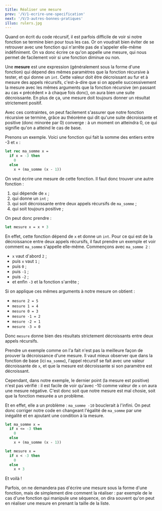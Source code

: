 ```yaml
---
title: Réaliser une mesure
prev: '/V/1-ecrire-une-specification'
next: '/V/3-autres-bonnes-pratiques'
illus: rulers.jpg
---
```


Quand on écrit du code récursif, il est parfois difficile de voir si notre fonction se termine bien pour tous les cas.
Or on voudrait bien éviter de se retrouver avec une fonction qui n'arrête pas de s'appeler elle-même indéfiniment.
On va donc écrire ce qu'on appelle une mesure, qui nous permet de facilement voir si une fonction diminue ou non.

Une **mesure** est une expression (généralement sous la forme d'une fonction) qui dépend des mêmes paramètres
que la fonction récursive à tester, et qui donne un `int`. Cette valeur doit être décroissant au fur et à mesure des appels
récursifs, c'est-à-dire que si on appelle successivement la mesure avec les mêmes arguments que la fonction récursive (en passant au
cas « précédent » à chaque fois donc), on aura bien une suite décroissante. En plus de ça, une mesure doit toujours donner un résultat
strictement positif.

Avec ces contraintes, on peut facilement s'assurer que notre fonction récursive se termine, grâce au théorème qui dit qu'une suite décroissante
et positive (donc minorée par 0) converge : à un moment on atteindra 0, ce qui signifie qu'on a atteind le cas de base.

Prenons un exemple. Voici une fonction qui fait la somme des entiers entre -3 et `x` :

```ocaml
let rec ma_somme x =
  if x = -3 then
    0
  else
    x + (ma_somme (x - 1))
```

On veut écrire une mesure de cette fonction. Il faut donc trouver une autre fonction :

1. qui dépende de `x` ;
2. qui donne un `int` ;
3. qui soit décroissante entre deux appels récursifs de `ma_somme` ;
4. qui soit toujours positive ;

On peut donc prendre :

```ocaml
let mesure x = x + 3
```

En effet, cette fonction dépend de `x` et donne un `int`. Pour ce qui est de la décroissance entre
deux appels récursifs, il faut prendre un exemple et voir comment `ma_somme` s'appelle elle-même.
Commençons avec `ma_somme 2` :

- `x` vaut d'abord `2` ;
- puis `x` vaut `1` ;
- puis `0` ;
- puis `-1` ;
- puis `-2` ;
- et enfin `-3` et la fonction s'arrête ;

Si on applique ces mêmes arguments à notre mesure on obtient :

- `mesure 2 = 5`
- `mesure 1 = 4`
- `mesure 0 = 3`
- `mesure -1 = 2`
- `mesure -2 = 1`
- `mesure -3 = 0`

Donc `mesure` donne bien des résultats strictement décroissants entre deux appels récursifs.

Prendre un exemple comme on l'a fait n'est pas la meilleure façon de prouver la décroissance d'une mesure.
Il vaut mieux observer que dans la fonction de base (ici `ma_somme`), l'appel récursif se fait avec une valeur
décroissante de `x`, et que la mesure est décroissante si son paramètre est décroissant.

Cependant, dans notre exemple, le dernier point (la mesure est positive) n'est pas vérifié : il est facile de voir qu'avec
-10 comme valeur de `x` on aura une mesure négative. C'est donc soit que notre mesure est mal chosie, soit que la fonction mesurée
a un problème.

Et en effet, elle a un problème : `ma_somme -10` bouclerait à l'infini. On peut donc corriger notre code en changeant l'égalité de `ma_somme`
par une inégalité et en ajoutant une condition à la mesure.

```ocaml
let ma_somme x =
  if x <= -3 then
    0
  else
    x + (ma_somme (x - 1))

let mesure x =
  if x < -3 then
    0
  else
    x + 3
```

Et voilà !

Parfois, on ne demandera pas d'écrire une mesure sous la forme d'une fonction, mais de simplement dire comment la réaliser :
par exemple de le cas d'une fonction qui manipule une séquence, on dira souvent qu'on peut en réaliser une mesure en prenant
la taille de la liste.
